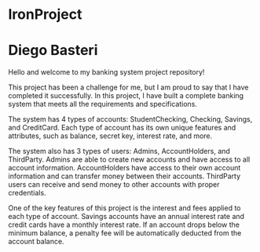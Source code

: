 # IronProject
# Diego Basteri

Hello and welcome to my banking system project repository!

This project has been a challenge for me, but I am proud to say that I have completed it successfully. In this project, I have built a complete banking system that meets all the requirements and specifications.

The system has 4 types of accounts: StudentChecking, Checking, Savings, and CreditCard. Each type of account has its own unique features and attributes, such as balance, secret key, interest rate, and more.

The system also has 3 types of users: Admins, AccountHolders, and ThirdParty. Admins are able to create new accounts and have access to all account information. AccountHolders have access to their own account information and can transfer money between their accounts. ThirdParty users can receive and send money to other accounts with proper credentials.

One of the key features of this project is the interest and fees applied to each type of account. Savings accounts have an annual interest rate and credit cards have a monthly interest rate. If an account drops below the minimum balance, a penalty fee will be automatically deducted from the account balance.
